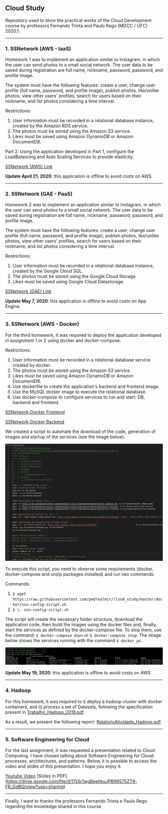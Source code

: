 ## Cloud Study

Repository used to store the practical works of the Cloud Development course by professors Fernando Trinta and Paulo Rego (MDCC / UFC) 2020.1.

* * *

### 1. SSNetwork (AWS - IaaS)

Homework 1 was to implement an application similar to Instagram, in which the user can send photos to a small social network. The user data to be saved during registration are full name, nickname, password, password, and profile image.

The system must have the following features: create a user, change user profile (full name, password, and profile image), publish photos, like/unlike photos, view other users' profiles, search for users based on their nickname, and list photos considering a time interval.

Restrictions:
1. User information must be recorded in a relational database instance, created by the Amazon RDS service.
2. The photos must be stored using the Amazon S3 service.
3. Likes must be saved using Amazon DynamoDB or Amazon DocumentDB.

Part 2: Using the application developed in Part 1, configure the LoadBalancing and Auto Scaling Services to provide elasticity.

[SSNetwork (AWS) Link](http://ssnetwork.pedroalmir.com/aws/frontend)

**Update April 21, 2020**: this application is offline to avoid costs on AWS.

* * *

### 2. SSNetwork (GAE - PaaS)

Homework 2 was to implement an application similar to Instagram, in which the user can send photos to a small social network. The user data to be saved during registration are full name, nickname, password, password, and profile image.

The system must have the following features: create a user, change user profile (full name, password, and profile image), publish photos, like/unlike photos, view other users' profiles, search for users based on their nickname, and list photos considering a time interval.

Restrictions:
1. User information must be recorded in a relational database instance, created by the Google Cloud SQL.
2. The photos must be stored using the Google Cloud Storage.
3. Likes must be saved using Google Cloud Datastorage.

[SSNetwork (GAE) Link](http://ssnetwork.pedroalmir.com/appengine/frontend)

**Update May 7, 2020**: this application is offline to avoid costs on App Engine.

* * *

### 3. SSNetwork (AWS - Docker)

For the third homework, it was required to deploy the application developed in assignment 1 or 2 using docker and docker-compose.

Restrictions:
1. User information must be recorded in a relational database service created by docker.
2. The photos must be stored using the Amazon S3 service.
3. Likes must be saved using Amazon DynamoDB or Amazon DocumentDB.
4. Use dockerfile to create the application's backend and frontend image.
5. Use the MySQL docker image to execute the relational database.
6. Use docker-compose to configure services to run and start: DB, backend and frontend.

[SSNetwork-Docker Frontend](http://18.229.202.214)

[SSNetwork-Docker Backend](http://18.229.202.214:8080/ssnetwork-docker)

We created a script to automate the download of the code, generation of images and startup of the services (see the image below). 

![ssn-config-script.sh](https://raw.githubusercontent.com/pedroalmir/cloud_study/master/docker/images/ssn-config-script.png)

To execute this script, you need to observe some requirements (docker, docker-compose and unzip packages installed) and run two commands:

Commands:
1. `$ wget https://raw.githubusercontent.com/pedroalmir/cloud_study/master/docker/ssn-config-script.sh`
2. `$ \. ssn-config-script.sh`

The script will create the necessary folder structure, download the application code, then build the images using the docker files and, finally, start the services as defined by the docker-compose file. To stop them, use the command: `$ docker-compose down` or `$ docker-compose stop`. The image below shows the services running with the command `$ docker ps`.

![running-services.png](https://raw.githubusercontent.com/pedroalmir/cloud_study/master/docker/images/running-services.png)

**Update May 19, 2020**: this application is offline to avoid costs on AWS.

* * *

### 4. Hadoop

For this homework, it was required to i) deploy a hadoop cluster with docker containers, and ii) process a set of Datasets, following the specification present in [Trabalho_Hadoop_2019.pdf](https://raw.githubusercontent.com/pedroalmir/cloud_study/master/hadoop/Trabalho_Hadoop_2019.pdf).


As a result, we present the following report: [RelatorioAtividade_Hadoop.pdf](https://raw.githubusercontent.com/pedroalmir/cloud_study/master/hadoop/RelatorioAtividade_Hadoop.pdf).

* * *

### 5. Software Engineering for Cloud

For the last assignment, it was requested a presentation related to Cloud Computing. I have chosen talking about Software Engineering for Cloud: processes, architectures, and patterns. Below, it is possible to access the video and slides of this presentation. I hope you enjoy it.

[Youtube Video](https://www.youtube.com/watch?v=a9M5fs_kFgU)
[Slides in PDF] (https://drive.google.com/file/d/17s5r1wgBeehkuJPB99575ZT9-FR_GdBQ/view?usp=sharing)

* * *

Finally, I want to thanks the professors Fernando Trinta e Paulo Rego regarding the knowledge shared in this course.

